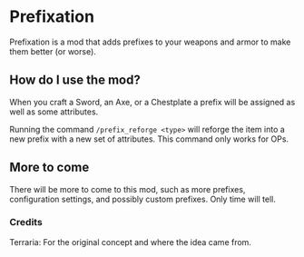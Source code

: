 # Prefixation

Prefixation is a mod that adds prefixes to your weapons and armor to make them better (or worse).

## How do I use the mod?
When you craft a Sword, an Axe, or a Chestplate a prefix will be assigned as well as some attributes.

Running the command `/prefix_reforge <type>` will reforge the item into a new prefix with a new set of attributes. This command only works for OPs.

## More to come
There will be more to come to this mod, such as more prefixes, configuration settings, and possibly custom prefixes. Only time will tell.

### Credits
Terraria: For the original concept and where the idea came from.